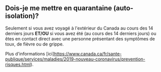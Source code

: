 ## Dois-je me mettre en quarantaine (auto-isolation)?

Seulement si vous avez voyagé à l'extérieur du Canada au cours des 14 derniers jours **ET/OU** si vous avez été (au cours des 14 derniers jours) ou êtes en contact direct avec une personne présentant des symptômes de toux, de fièvre ou de grippe.

Plus d'informations [ici]https://www.canada.ca/fr/sante-publique/services/maladies/2019-nouveau-coronavirus/prevention-risques.html).
